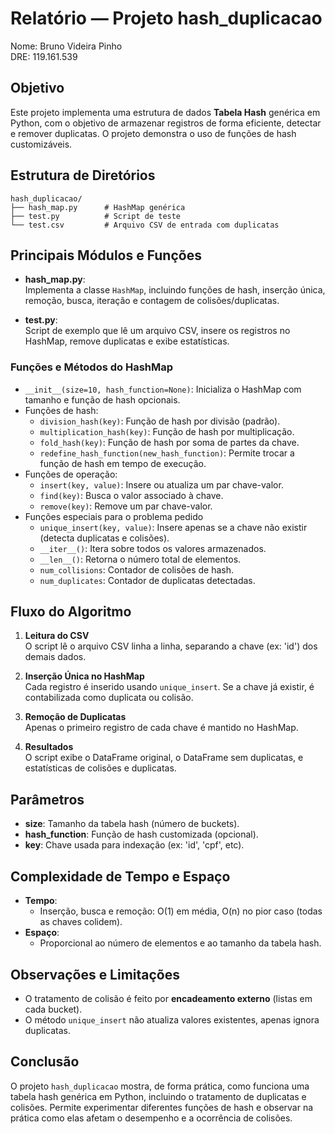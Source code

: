 # Relatório — Projeto hash_duplicacao

Nome: Bruno Videira Pinho  
DRE: 119.161.539

## Objetivo

Este projeto implementa uma estrutura de dados **Tabela Hash** genérica em Python, com o objetivo de armazenar registros de forma eficiente, detectar e remover duplicatas. O projeto demonstra o uso de funções de hash customizáveis.

## Estrutura de Diretórios

```
hash_duplicacao/
├── hash_map.py      # HashMap genérica
├── test.py          # Script de teste
└── test.csv         # Arquivo CSV de entrada com duplicatas
```

## Principais Módulos e Funções

- **hash_map.py**:  
  Implementa a classe `HashMap`, incluindo funções de hash, inserção única, remoção, busca, iteração e contagem de colisões/duplicatas.

- **test.py**:  
  Script de exemplo que lê um arquivo CSV, insere os registros no HashMap, remove duplicatas e exibe estatísticas.

### Funções e Métodos do HashMap

- `__init__(size=10, hash_function=None)`: Inicializa o HashMap com tamanho e função de hash opcionais.
- Funções de hash:
  - `division_hash(key)`: Função de hash por divisão (padrão).
  - `multiplication_hash(key)`: Função de hash por multiplicação.
  - `fold_hash(key)`: Função de hash por soma de partes da chave.
  - `redefine_hash_function(new_hash_function)`: Permite trocar a função de hash em tempo de execução.
- Funções de operação:
  - `insert(key, value)`: Insere ou atualiza um par chave-valor.
  - `find(key)`: Busca o valor associado à chave.
  - `remove(key)`: Remove um par chave-valor.
- Funções especiais para o problema pedido 
  - `unique_insert(key, value)`: Insere apenas se a chave não existir (detecta duplicatas e colisões).
  - `__iter__()`: Itera sobre todos os valores armazenados.
  - `__len__()`: Retorna o número total de elementos.
  - `num_collisions`: Contador de colisões de hash.
  - `num_duplicates`: Contador de duplicatas detectadas.

## Fluxo do Algoritmo

1. **Leitura do CSV**  
   O script lê o arquivo CSV linha a linha, separando a chave (ex: 'id') dos demais dados.

2. **Inserção Única no HashMap**  
   Cada registro é inserido usando `unique_insert`. Se a chave já existir, é contabilizada como duplicata ou colisão.

3. **Remoção de Duplicatas**  
   Apenas o primeiro registro de cada chave é mantido no HashMap.

4. **Resultados**  
   O script exibe o DataFrame original, o DataFrame sem duplicatas, e estatísticas de colisões e duplicatas.

## Parâmetros

- **size**: Tamanho da tabela hash (número de buckets).
- **hash_function**: Função de hash customizada (opcional).
- **key**: Chave usada para indexação (ex: 'id', 'cpf', etc).

## Complexidade de Tempo e Espaço

- **Tempo**:  
  - Inserção, busca e remoção: O(1) em média, O(n) no pior caso (todas as chaves colidem).
- **Espaço**:  
  - Proporcional ao número de elementos e ao tamanho da tabela hash.

## Observações e Limitações

- O tratamento de colisão é feito por **encadeamento externo** (listas em cada bucket).
- O método `unique_insert` não atualiza valores existentes, apenas ignora duplicatas.

## Conclusão

O projeto `hash_duplicacao` mostra, de forma prática, como funciona uma tabela hash genérica em Python, incluindo o tratamento de duplicatas e colisões. Permite experimentar diferentes funções de hash e observar na prática como elas afetam o desempenho e a ocorrência de colisões.